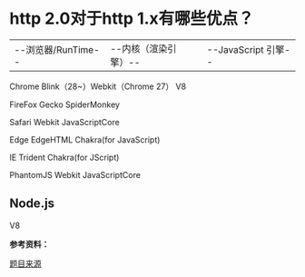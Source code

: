 # http 2.0对于http 1.x有哪些优点？
|   |   |   |
|----|----|----|
|--浏览器/RunTime--|--内核（渲染引擎）--|--JavaScript 引擎--|

Chrome
Blink（28~）Webkit（Chrome 27）
V8


FireFox
Gecko
SpiderMonkey


Safari
Webkit
JavaScriptCore


Edge
EdgeHTML
Chakra(for JavaScript)


IE
Trident
Chakra(for JScript)


PhantomJS
Webkit
JavaScriptCore


Node.js
-
V8



**参考资料：**

[题目来源](https://juejin.im/post/5d89798d6fb9a06b102769b1) 
